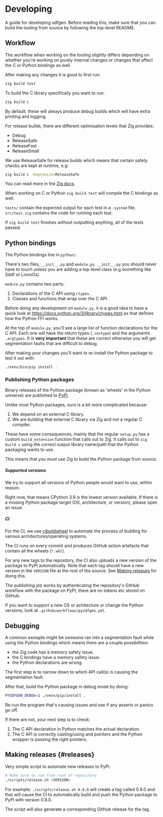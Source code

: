 # Developing

A guide for developing sdfgen. Before reading this, make sure that you
can build the tooling from source by following the top-level README.

## Workflow

The workflow when working on the tooling slightly differs depending on whether
you're working on purely internal changes or changes that affect the C or Python
bindings as well.

After making any changes it is good to first run:
```sh
zig build test
```

To build the C library specifically you want to run:
```sh
zig build c
```

By default, these will always produce debug builds which will have extra printing
and logging.

For release builds, there are different optimisation levels that Zig provides:
* Debug
* ReleaseSafe
* ReleaseFast
* ReleaseSmall

We use ReleaseSafe for release builds which means that certain safety checks are
kept at runtime, e.g:
```sh
zig build c -Doptimize=ReleaseSafe
```

You can read more in the
[Zig docs](https://ziglang.org/documentation/master/#Build-Mode).

When working on C or Python `zig build test` will compile the C bindings as
well.

`tests/` contain the expected output for each test in a `.system` file.
`src/test.zig` contains the code for running each test.

If `zig build test` finishes without outputting anything, all of the tests
passed.

## Python bindings

The Python bindings live in `python/`.

There's two files, `__init__.py` and `module.py`. `__init__.py` you should never
have to touch unless you are adding a top-level class (e.g something like Sddf
or LionsOs).

`module.py` contains two parts:
1. Declarations of the C API using `ctypes`.
2. Classes and functions that wrap over the C API.

Before doing any development on `module.py`, it is a good idea to have a quick
look at https://docs.python.org/3/library/ctypes.html as that defines how the
Python FFI works.

At the top of `module.py`, you'll see a large list of function declarations for
the C API. Each one will have the return types (`.restype`) and the arguments
`.argtypes`. It is **very important** that these are correct otherwise you will
get segmentation faults that are difficult to debug.

After making your changes you'll want to re-install the Python package to test
it out with:
```sh
./venv/bin/pip install .
```

### Publishing Python packages

Binary releases of the Python package (known as 'wheels' in the Python universe)
are published to [PyPI](https://pypi.org/project/sdfgen/).

Unlike most Python packages, ours is a bit more complicated because:
1. We depend on an external C library.
2. We are building that external C library via Zig and not a regular C compiler.

These have some consequences, mainly that the regular `setup.py` has a custom
`build_extension` function that calls out to Zig. It calls out to `zig build c`
using the correct output library name/path that the Python packaging
wants to use.

This means that you *must* use Zig to build the Python package from source.

##### Supported versions

We try to support all versions of Python people would want to use, within reason.

Right now, that means CPython 3.9 is the lowest version available. If there is a
missing Python package target (OS, architecture, or version), please open an issue.

##### CI

For the CI, we use [cibuildwheel](https://cibuildwheel.pypa.io/) to
automate the process of building for various architectures/operating systems.

The CI runs on every commit and produces GitHub action artefacts that contain
all the wheels (`*.whl`).

For any new tags to the repository, the CI also uploads a new version of the
package to PyPI automatically. Note that each tag should have a new version in
the `VERSION` file at the root of the source. See [Making releases](#releases)
for doing this.

The publishing job works by authenticating the repository's GitHub workflow with
the package on PyPI, there are no tokens etc stored on GitHub.

If you want to support a new OS or achitecture or change the Python versions,
look at `.github/workflows/pysdfgen.yml`.

## Debugging

A common exmaple might be someone ran into a segmentation fault while using the
Python bindings which means there are a couple possibilities:
* the Zig code has a memory safety issue.
* the C bindings have a memory safety issue.
* the Python declarations are wrong.

The first step is to narrow down to which API call(s) is causing the
segmentation fault.

After that, build the Python package in debug mode by doing:
```sh
PYSDFGEN_DEBUG=1 ./venv/pip/install .
```

Re-run the program that's causing issues and see if any asserts or panics go
off.

If there are not, your next step is to check:
1. The C API declaration in Python matches the actual declaration.
2. The C API is correctly casting/using and pointers and the Python wrapper is
   passing the right pointers.

## Making releases {#releases}

Very simple script to automate new releases to PyPI.

```sh
# Make sure to run from root of repository
./scripts/release.sh <VERSION>
```

For example: `./scripts/release.sh 0.8.0` will create a tag called 0.8.0 and
that will cause the CI to automatically build and push the Python package to
PyPI with version 0.8.0.

The script will also generate a corresponding GitHub release for the tag.
